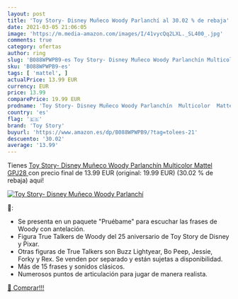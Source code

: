 ```yaml
---
layout: post
title: 'Toy Story- Disney Muñeco Woody Parlanchí al 30.02 % de rebaja'
date: 2021-03-05 21:06:05
image: 'https://m.media-amazon.com/images/I/41vycQq2LXL._SL400_.jpg'
comments: true
category: ofertas
author: ring
slug: 'B088WPWPB9-es Toy Story- Disney Muñeco Woody Parlanchín Multicolor...'
sku: 'B088WPWPB9-es'
tags: [ 'mattel', ]
actualPrice: 13.99 EUR
currency: EUR
price: 13.99
comparePrice: 19.99 EUR
prodname: 'Toy Story- Disney Muñeco Woody Parlanchín  Multicolor  Mattel GPJ28 '
country: 'es'
flag: '🇪🇸'
brand: 'Toy Story'
buyurl: 'https://www.amazon.es/dp/B088WPWPB9/?tag=tolees-21'
descuento: '30.02'
average: '13.99'
---
```


Tienes [Toy Story- Disney Muñeco Woody Parlanchín  Multicolor  Mattel GPJ28 ](https://www.amazon.es/dp/B088WPWPB9/?tag=tolees-21) con precio final de  13.99 EUR (original: 19.99 EUR) (30.02 %  de rebaja) aqui!

[![Toy Story- Disney Muñeco Woody Parlanchí](https://m.media-amazon.com/images/I/41vycQq2LXL._SL400_.jpg)](https://www.amazon.es/dp/B088WPWPB9/?tag=tolees-21)

🔎:

- Se presenta en un paquete "Pruébame" para escuchar las frases de Woody con antelación.
- Figura True Talkers de Woody del 25 aniversario de Toy Story de Disney y Pixar.
- Otras figuras de True Talkers son Buzz Lightyear, Bo Peep, Jessie, Forky y Rex. Se venden por separado y están sujetas a disponibilidad.
- Más de 15 frases y sonidos clásicos.
- Numerosos puntos de articulación para jugar de manera realista.

[🛒 Comprar!!!](https://www.amazon.es/dp/B088WPWPB9/?tag=tolees-21)
